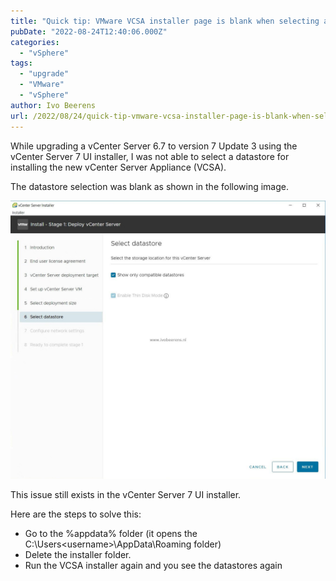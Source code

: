 ```yaml
---
title: "Quick tip: VMware VCSA installer page is blank when selecting a datastore"
pubDate: "2022-08-24T12:40:06.000Z"
categories: 
  - "vSphere"
tags: 
  - "upgrade"
  - "VMware"
  - "vSphere"
author: Ivo Beerens
url: /2022/08/24/quick-tip-vmware-vcsa-installer-page-is-blank-when-selecting-a-datastore/
---
```


While upgrading a vCenter Server 6.7 to version 7 Update 3 using the vCenter Server 7 UI installer, I was not able to select a datastore for installing the new vCenter Server Appliance (VCSA).

The datastore selection was blank as shown in the following image.

 [![](images/1.jpg)](images/1.jpg) 

This issue still exists in the vCenter Server 7 UI installer.

Here are the steps to solve this:
- Go to the %appdata% folder (it opens the C:\Users\<username>\AppData\\Roaming folder)
- Delete the installer folder.
- Run the VCSA installer again and you see the datastores again